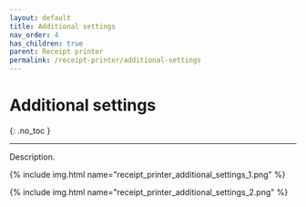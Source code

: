 ```yaml
---
layout: default
title: Additional settings
nav_order: 4
has_children: true
parent: Receipt printer
permalink: /receipt-printer/additional-settings
---
```


# Additional settings
{: .no_toc }

---

Description.

{% include img.html name="receipt_printer_additional_settings_1.png" %}

{% include img.html name="receipt_printer_additional_settings_2.png" %}